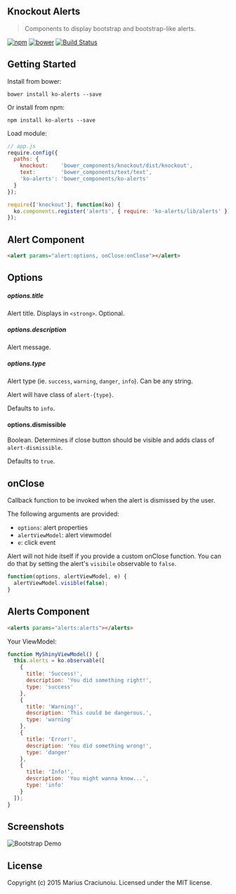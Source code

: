  Knockout Alerts
---------------

> Components to display bootstrap and bootstrap-like alerts.

[![npm](https://img.shields.io/npm/v/ko-alerts.svg)](https://www.npmjs.com/package/ko-alerts)
[![bower](https://img.shields.io/bower/v/ko-alerts.svg)](https://github.com/lintelio/ko-alerts)
[![Build Status](https://travis-ci.org/mariusc23/ko-alerts.svg)](https://travis-ci.org/mariusc23/ko-alerts)


## Getting Started

Install from bower:

    bower install ko-alerts --save

Or install from npm:

    npm install ko-alerts --save


Load module:
```js
// app.js
require.config({
  paths: {
    knockout:    'bower_components/knockout/dist/knockout',
    text:        'bower_components/text/text',
    'ko-alerts': 'bower_components/ko-alerts'
  }
});

require(['knockout'], function(ko) {
  ko.components.register('alerts', { require: 'ko-alerts/lib/alerts' });
});
```


## Alert Component

```html
<alert params="alert:options, onClose:onClose"></alert>
```


## Options

##### options.title
Alert title. Displays in `<strong>`. Optional.

##### options.description
Alert message.

##### options.type
Alert type (ie. `success`, `warning`, `danger`, `info`). Can be any string.

Alert will have class of `alert-{type}`.

Defaults to `info`.

#### options.dismissible
Boolean. Determines if close button should be visible and adds class of `alert-dismissible`.

Defaults to `true`.


## onClose
Callback function to be invoked when the alert is dismissed by the user.

The following arguments are provided:
  - `options`:        alert properties
  - `alertViewModel`: alert viewmodel
  - `e`:              click event

Alert will not hide itself if you provide a custom onClose function. You can do that by setting the alert's `visibile` observable to `false`.

```js
function(options, alertViewModel, e) {
  alertViewModel.visible(false);
}
```


## Alerts Component

```html
<alerts params="alerts:alerts"></alerts>
```

Your ViewModel:

```js
function MyShinyViewModel() {
  this.alerts = ko.observable([
    {
      title: 'Success!',
      description: 'You did something right!',
      type: 'success'
    },
    {
      title: 'Warning!',
      description: 'This could be dangerous.',
      type: 'warning'
    },
    {
      title: 'Error!',
      description: 'You did something wrong!',
      type: 'danger'
    },
    {
      title: 'Info!',
      description: 'You might wanna know...',
      type: 'info'
    }
  ]);
}
```


## Screenshots
![Bootstrap Demo](/../screenshots/bootstrap.png?raw=true)


## License
Copyright (c) 2015 Marius Craciunoiu. Licensed under the MIT license.
